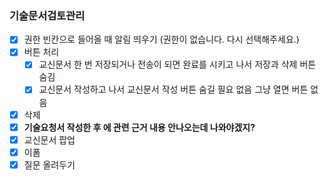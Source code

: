 ### 기술문서검토관리
- [x]  권한 빈칸으로 들어올 때 알림 띄우기 (권한이 없습니다. 다시 선택해주세요.)
- [x]  버튼 처리
    - [x]  교신문서 한 번 저장되거나 전송이 되면 완료를 시키고 나서 저장과 삭제 버튼 숨김
    - [x]  교신문서 작성하고 나서 교신문서 작성 버튼 숨길 필요 없음 그냥 열면 버튼 없음
- [x]  삭제
- [x]  **기술요청서 작성한 후 에 관련 근거 내용 안나오는데 나와야겠지?**
- [x]  교신문서 팝업
- [x]  이폼
- [x]  질문 올려두기
